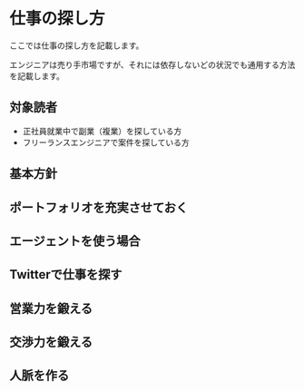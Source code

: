 # 仕事の探し方

ここでは仕事の探し方を記載します。

エンジニアは売り手市場ですが、それには依存しないどの状況でも通用する方法を記載します。

## 対象読者

- 正社員就業中で副業（複業）を探している方
- フリーランスエンジニアで案件を探している方

## 基本方針

## ポートフォリオを充実させておく

## エージェントを使う場合

## Twitterで仕事を探す

## 営業力を鍛える

## 交渉力を鍛える

## 人脈を作る

